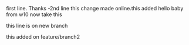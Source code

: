 first line. Thanks
    -2nd line 
    this change made online.this added
    hello baby from w10
now take this

this line is on new branch

this added on feature/branch2